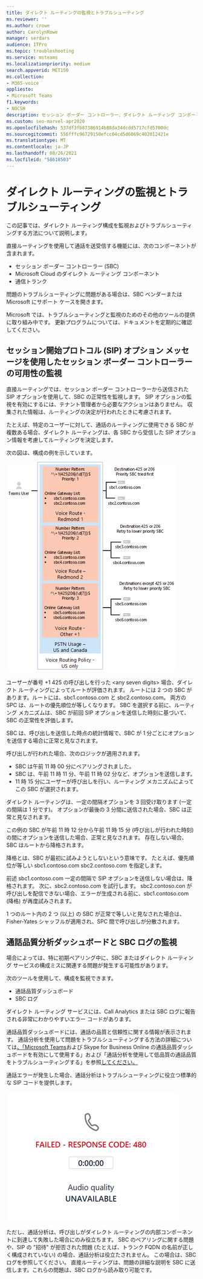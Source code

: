 ```yaml
---
title: ダイレクト ルーティングの監視とトラブルシューティング
ms.reviewer: ''
ms.author: crowe
author: CarolynRowe
manager: serdars
audience: ITPro
ms.topic: troubleshooting
ms.service: msteams
ms.localizationpriority: medium
search.appverid: MET150
ms.collection:
- M365-voice
appliesto:
- Microsoft Teams
f1.keywords:
- NOCSH
description: セッション ボーダー コントローラー、ダイレクト ルーティング コンポーネント、通信トランクなど、ダイレクト ルーティング構成を監視およびトラブルシューティングする方法について説明します。
ms.custom: seo-marvel-apr2020
ms.openlocfilehash: 537df3fb87386914b88da34dcdd5717cfd5700dc
ms.sourcegitcommit: 556fffc96729150efcc04cd5d6069c402012421e
ms.translationtype: MT
ms.contentlocale: ja-JP
ms.lasthandoff: 08/26/2021
ms.locfileid: "58618503"
---
```

# <a name="monitor-and-troubleshoot-direct-routing"></a>ダイレクト ルーティングの監視とトラブルシューティング

この記事では、ダイレクト ルーティング構成を監視およびトラブルシューティングする方法について説明します。 

直接ルーティングを使用して通話を送受信する機能には、次のコンポーネントが含まれます。 

- セッション ボーダー コントローラー (SBC) 
- Microsoft Cloud のダイレクト ルーティング コンポーネント 
- 通信トランク 

問題のトラブルシューティングに問題がある場合は、SBC ベンダーまたは Microsoft にサポート ケースを開きます。 

Microsoft では、トラブルシューティングと監視のためのその他のツールの提供に取り組み中です。 更新プログラムについては、ドキュメントを定期的に確認してください。 

## <a name="monitoring-availability-of-session-border-controllers-using-session-initiation-protocol-sip-options-messages"></a>セッション開始プロトコル (SIP) オプション メッセージを使用したセッション ボーダー コントローラーの可用性の監視

直接ルーティングでは、セッション ボーダー コントローラーから送信された SIP オプションを使用して、SBC の正常性を監視します。 SIP オプションの監視を有効にするには、テナント管理者から必要なアクションはありません。 収集された情報は、ルーティングの決定が行われたときに考慮されます。 

たとえば、特定のユーザーに対して、通話のルーティングに使用できる SBC が複数ある場合、ダイレクト ルーティングは、各 SBC から受信した SIP オプション情報を考慮してルーティングを決定します。 

次の図は、構成の例を示しています。 

![SIP オプションの構成例](media/sip-options-config-example.png)

ユーザーが番号 +1 425 の呼び出しを行った \<any seven digits> 場合、ダイレクト ルーティングによってルートが評価されます。 ルートには 2 つの SBC があります。ルートには、sbc1.contoso.com と sbc2.contoso.com。 両方の SPC は、ルートの優先順位が等しくなります。 SBC を選択する前に、ルーティング メカニズムは、SBC が前回 SIP オプションを送信した時刻に基づいて、SBC の正常性を評価します。 

SBC は、呼び出しを送信した時点の統計情報で、SBC が 1 分ごとにオプションを送信する場合に正常と見なされます。  

呼び出しが行われた場合、次のロジックが適用されます。

- SBC は午前 11 時 00 分にペアリングされました。  
- SBC は、午前 11 時 11 分、午前 11 時 02 分など、オプションを送信します。  
- 11 時 15 分にユーザーが呼び出しを行い、ルーティング メカニズムによってこの SBC が選択されます。 

ダイレクト ルーティングは、一定の間隔オプションを 3 回受け取ります (一定の間隔は 1 分です)。 オプションが最後の 3 分間に送信された場合、SBC は正常と見なされます。

この例の SBC が午前 11 時 12 分から午前 11 時 15 分 (呼び出しが行われた時刻) の間にオプションを送信した場合、正常と見なされます。 存在しない場合、SBC はルートから降格されます。 

降格とは、SBC が最初に試みようとしないという意味です。 たとえば、優先順位が等しい sbc1.contoso.com sbc2.contoso.com を指定します。  

前述 sbc1.contoso.com 一定の間隔で SIP オプションを送信しない場合は、降格されます。 次に、sbc2.contoso.com を試行します。 sbc2.contoso.con が呼び出しを配信できない場合、エラーが生成される前に、sbc1.contoso.com (降格) が再度試みされます。 

1 つのルート内の 2 つ (以上) の SBC が正常で等しいと見なされた場合は、Fisher-Yates シャッフルが適用され、SPC 間で呼び出しが分散されます。

## <a name="monitor-call-quality-analytics-dashboard-and-sbc-logs"></a>通話品質分析ダッシュボードと SBC ログの監視 
 
場合によっては、特に初期ペアリング中に、SBC またはダイレクト ルーティング サービスの構成ミスに関連する問題が発生する可能性があります。 

次のツールを使用して、構成を監視できます。  
 
- 通話品質ダッシュボード 
- SBC ログ 

ダイレクト ルーティング サービスには、Call Analytics または SBC ログに報告される非常にわかりやすいエラー コードがあります。 

通話品質ダッシュボードには、通話の品質と信頼性に関する情報が表示されます。 通話分析を使用して問題をトラブルシューティングする方法の詳細については[、「Microsoft Teams](/SkypeForBusiness/using-call-quality-in-your-organization/turning-on-and-using-call-quality-dashboard)および Skype for Business Online の通話品質ダッシュボードを有効にして使用する」および「通話分析を使用して低品質の通話品質をトラブルシューティングする」を参照[してください。](/SkypeForBusiness/using-call-quality-in-your-organization/use-call-analytics-to-troubleshoot-poor-call-quality) 

通話エラーが発生した場合、通話分析はトラブルシューティングに役立つ標準的な SIP コードを提供します。 

![呼び出しエラーのサンプル SIP コード](media/failed-response-code.png)

ただし、通話分析は、呼び出しがダイレクト ルーティングの内部コンポーネントに到達して失敗した場合にのみ役立ちます。 SBC のペアリングに関する問題や、SIP の "招待" が拒否された問題 (たとえば、トランク FQDN の名前が正しく構成されていない) の場合、通話分析は役立たされません。 この場合は、SBC ログを参照してください。 直接ルーティングは、問題の詳細な説明を SBC に送信します。これらの問題は、SBC ログから読み取り可能です。